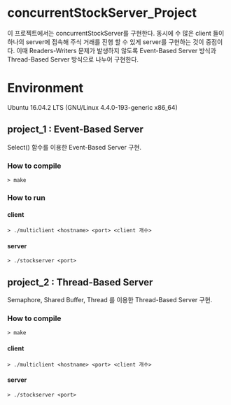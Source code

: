 # concurrentStockServer_Project
이 프로젝트에서는 concurrentStockServer를 구현한다. 동시에 수 많은 client 들이 하나의 server에 접속해 주식 거래를 진행 할 수 있게 server를 구현하는 것이 중점이다.
이때 Readers-Writers 문제가 발생하지 않도록 Event-Based Server 방식과 Thread-Based Server 방식으로 나누어 구현한다. 

# Environment
Ubuntu 16.04.2 LTS (GNU/Linux 4.4.0-193-generic x86_64)

## project_1 : Event-Based Server
Select() 함수를 이용한 Event-Based Server 구현. 

### How to compile
```
> make
```
### How to run
#### client
```
> ./multiclient <hostname> <port> <client 개수>
```
#### server
```
> ./stockserver <port>
```

## project_2 : Thread-Based Server
Semaphore, Shared Buffer, Thread 를 이용한 Thread-Based Server 구현.

### How to compile
```
> make
```
#### client
```
> ./multiclient <hostname> <port> <client 개수>
```
#### server
```
> ./stockserver <port>
```
